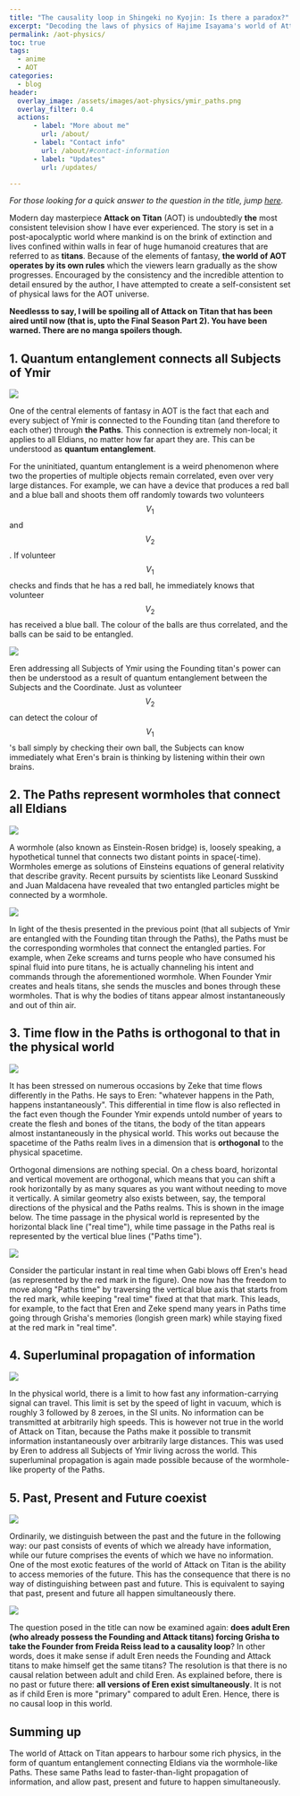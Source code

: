 ```yaml
---
title: "The causality loop in Shingeki no Kyojin: Is there a paradox?"
excerpt: "Decoding the laws of physics of Hajime Isayama's world of Attack on Titan."
permalink: /aot-physics/
toc: true
tags:
  - anime
  - AOT
categories:
  - blog
header:
  overlay_image: /assets/images/aot-physics/ymir_paths.png
  overlay_filter: 0.4
  actions:
      - label: "More about me"
        url: /about/
      - label: "Contact info"
        url: /about/#contact-information
      - label: "Updates"
        url: /updates/

---
```


*For those looking for a quick answer to the question in the title, jump [here](/aot-physics/#5-past-present-and-future-coexist).*

Modern day masterpiece **Attack on Titan** (AOT) is undoubtedly **the** most consistent television show I have ever experienced. The story is set in a post-apocalyptic world where mankind is on the brink of extinction and lives confined within walls in fear of huge humanoid creatures that are referred to as **titans**. Because of the elements of fantasy, **the world of AOT operates by its own rules** which the viewers learn gradually as the show progresses. Encouraged by the consistency and the incredible attention to detail ensured by the author, I have attempted to create a self-consistent set of physical laws for the AOT universe.

**Needlesss to say, I will be spoiling all of Attack on Titan that has been aired until now (that is, upto the Final Season Part 2). You have been warned. There are no manga spoilers though.**

## 1. Quantum entanglement connects all Subjects of Ymir

![](/assets/images/aot-physics/connected.jpg)

One of the central elements of fantasy in AOT is the fact that each and every subject of Ymir is connected to the Founding titan (and therefore to each other) through **the Paths**. This connection is extremely non-local; it applies to all Eldians, no matter how far apart they are. This can be understood as **quantum entanglement**. 

For the uninitiated, quantum entanglement is a weird phenomenon where two the properties of multiple objects remain correlated, even over very large distances. For example, we can have a device that produces a red ball and a blue ball and shoots them off randomly towards two volunteers $$V_1$$ and $$V_2$$. If volunteer $$V_1$$ checks and finds that he has a red ball, he immediately knows that volunteer $$V_2$$ has received a blue ball. The colour of the balls are thus correlated, and the balls can be said to be entangled.

![](/assets/images/aot-physics/all_subjects.jpg)

Eren addressing all Subjects of Ymir using the Founding titan's power can then be understood as a result of quantum entanglement between the Subjects and the Coordinate. Just as volunteer $$V_2$$ can detect the colour of $$V_1$$'s ball simply by checking their own ball, the Subjects can know immediately what Eren's brain is thinking by listening within their own brains.

## 2. The Paths represent wormholes that connect all Eldians

![](/assets/images/aot-physics/ymir_eren_paths.jpeg)

A wormhole (also known as Einstein-Rosen bridge) is, loosely speaking, a hypothetical tunnel that connects two distant points in space(-time). Wormholes emerge as solutions of Einsteins equations of general relativity that describe gravity. Recent pursuits by scientists like Leonard Susskind and Juan Maldacena have revealed that two entangled particles might be connected by a wormhole.

![](/assets/images/aot-physics/zeke_scream.jpg)

In light of the thesis presented in the previous point (that all subjects of Ymir are entangled with the Founding titan through the Paths), the Paths must be the corresponding wormholes that connect the entangled parties. For example, when Zeke screams and turns people who have consumed his spinal fluid into pure titans, he is actually channeling his intent and commands through the aforementioned wormhole. When Founder Ymir creates and heals titans, she sends the muscles and bones through these wormholes. That is why the bodies of titans appear almost instantaneously and out of thin air.

## 3. Time flow in the Paths is orthogonal to that in the physical world

![](/assets/images/aot-physics/zeke_paths.jpg)

It has been stressed on numerous occasions by Zeke that time flows differently in the Paths. He says to Eren: "whatever happens in the Path, happens instantaneously". This differential in time flow is also reflected in the fact even though the Founder Ymir expends untold number of years to create the flesh and bones of the titans, the body of the titan appears almost instantaneously in the physical world. This works out because the spacetime of the Paths realm lives in a dimension that is **orthogonal** to the physical spacetime. 

Orthogonal dimensions are nothing special. On a chess board, horizontal and vertical movement are orthogonal, which means that you can shift a rook horizontally by as many squares as you want without needing to move it vertically. A similar geometry also exists between, say, the temporal directions of the physical and the Paths realms. This is shown in the image below. The time passage in the physical world is represented by the horizontal black line ("real time"), while time passage in the Paths real is represented by the vertical blue lines ("Paths time"). 

![](/assets/images/aot-physics/time_paths.jpg)

Consider the particular instant in real time when Gabi blows off Eren's head (as represented by the red mark in the figure). One now has the freedom to move along "Paths time" by traversing the vertical blue axis that starts from the red mark, while keeping "real time" fixed at that that mark. This leads, for example, to the fact that Eren and Zeke spend many years in Paths time going through Grisha's memories (longish green mark) while staying fixed at the red mark in "real time".

## 4. Superluminal propagation of information

![](/assets/images/aot-physics/eren_address.jpg)

In the physical world, there is a limit to how fast any information-carrying signal can travel. This limit is set by the speed of light in vacuum, which is roughly 3 followed by 8 zeroes, in the SI units. No information can be transmitted at arbitrarily high speeds. This is however not true in the world of Attack on Titan, because the Paths make it possible to transmit information instantaneously over arbitrarily large distances. This was used by Eren to address all Subjects of Ymir living across the world. This superluminal propagation is again made possible because of the wormhole-like property of the Paths.

## 5. Past, Present and Future coexist 

![](/assets/images/aot-physics/past_present.jpg)

Ordinarily, we distinguish between the past and the future in the following way: our past consists of events of which we already have information, while our future comprises the events of which we have no information. One of the most exotic features of the world of Attack on Titan is the ability to access memories of the future. This has the consequence that there is no way of distinguishing between past and future. This is equivalent to saying that past, present and future all happen simultaneously there.

![](/assets/images/aot-physics/coexist.jpeg)

The question posed in the title can now be examined again: **does adult Eren (who already possess the Founding and Attack titans) forcing Grisha to take the Founder from Freida Reiss lead to a causality loop**? In other words, does it make sense if adult Eren needs the Founding and Attack titans to make himself get the same titans? The resolution is that there is no causal relation between adult and child Eren. As explained before, there is no past or future there: **all versions of Eren exist simultaneously**. It is not as if child Eren is more "primary" compared to adult Eren. Hence, there is no causal loop in this world.

## Summing up

The world of Attack on Titan appears to harbour some rich physics, in the form of quantum entanglement connecting Eldians via the wormhole-like Paths. These same Paths lead to faster-than-light propagation of information, and allow past, present and future to happen simultaneously.

